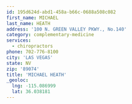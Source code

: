 ```yaml
---
id: 195d624d-abd1-458a-b66c-0688a508c082
first_name: MICHAEL
last_name: HEATH
address: '100 N. GREEN VALLEY PKWY., No.140'
category: complementary-medicine
services:
  - chiropractors
phone: 702-776-8100
city: 'LAS VEGAS'
state: NV
zip: '89074'
title: 'MICHAEL HEATH'
_geoloc:
  lng: -115.086999
  lat: 36.038181
---
```

